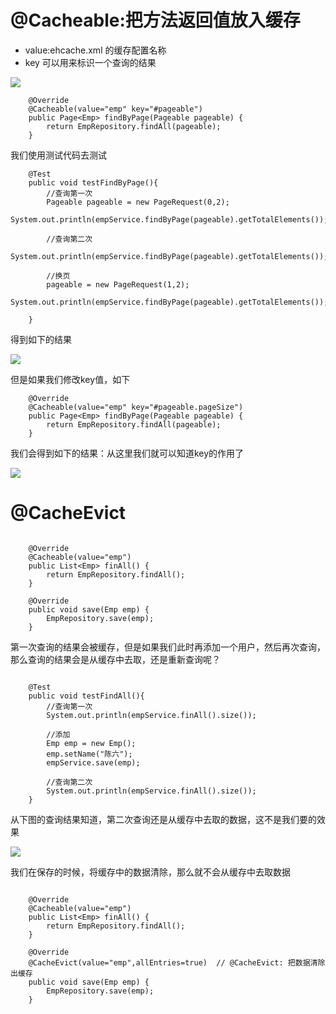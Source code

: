 # @Cacheable:把方法返回值放入缓存
* value:ehcache.xml 的缓存配置名称
* key 可以用来标识一个查询的结果

![](/Users/chenyansong/Documents/note/images/spring-boot/ehcache6.png)



```
	@Override
	@Cacheable(value="emp" key="#pageable")
	public Page<Emp> findByPage(Pageable pageable) {
		return EmpRepository.findAll(pageable);
	}
```

我们使用测试代码去测试

```
	@Test
	public void testFindByPage(){
		//查询第一次
		Pageable pageable = new PageRequest(0,2);
		System.out.println(empService.findByPage(pageable).getTotalElements());
		
		//查询第二次
		System.out.println(empService.findByPage(pageable).getTotalElements());
		
		//换页
		pageable = new PageRequest(1,2);
		System.out.println(empService.findByPage(pageable).getTotalElements());
		
	}
```
得到如下的结果

![](/Users/chenyansong/Documents/note/images/spring-boot/ehcache7.png)


但是如果我们修改key值，如下

```
	@Override
	@Cacheable(value="emp" key="#pageable.pageSize")
	public Page<Emp> findByPage(Pageable pageable) {
		return EmpRepository.findAll(pageable);
	}
```


我们会得到如下的结果：从这里我们就可以知道key的作用了

![](/Users/chenyansong/Documents/note/images/spring-boot/ehcache5.png)



# @CacheEvict

```

	@Override
	@Cacheable(value="emp")
	public List<Emp> finAll() {
		return EmpRepository.findAll();
	}

	@Override
	public void save(Emp emp) {
		EmpRepository.save(emp);
	}
```


第一次查询的结果会被缓存，但是如果我们此时再添加一个用户，然后再次查询，那么查询的结果会是从缓存中去取，还是重新查询呢？

```
	
	@Test
	public void testFindAll(){
		//查询第一次
		System.out.println(empService.finAll().size());
		
		//添加
		Emp emp = new Emp();
		emp.setName("陈六");
		empService.save(emp);
		
		//查询第二次
		System.out.println(empService.finAll().size());
	}
```

从下图的查询结果知道，第二次查询还是从缓存中去取的数据，这不是我们要的效果

![](/Users/chenyansong/Documents/note/images/spring-boot/ehcache8.png)


我们在保存的时候，将缓存中的数据清除，那么就不会从缓存中去取数据

```

	@Override
	@Cacheable(value="emp")
	public List<Emp> finAll() {
		return EmpRepository.findAll();
	}

	@Override
	@CacheEvict(value="emp",allEntries=true)  // @CacheEvict: 把数据清除出缓存
	public void save(Emp emp) {
		EmpRepository.save(emp);
	}
```

